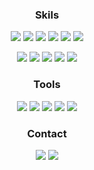<div align=center>

### Skils
<p>
  <img src="https://img.shields.io/badge/Java-007396?style=flat-square&logo=Java&logoColor=white"/>
  <img src="https://img.shields.io/badge/Kotlin-7F52FF?style=flat-square&logo=Kotlin&logoColor=white"/>
  <img src="https://img.shields.io/badge/Spring Boot-6DB33F?style=flat-square&logo=Spring Boot&logoColor=white"/>
  <img src="https://img.shields.io/badge/JUnit5-25A162?style=flat-square&logo=JUnit5&logoColor=white"/>
  <img src="https://img.shields.io/badge/JPA-59666C?style=flat-square&logo=Hibernate&logoColor=white"/>
  <img src="https://img.shields.io/badge/QueryDSL-3394D7?style=flat-square"/>
</p>
<p>
  <img src="https://img.shields.io/badge/MariaDB-003545?style=flat-square&logo=MariaDB&logoColor=white"/>
  <img src="https://img.shields.io/badge/AWS-232F3E?style=flat-square&logo=Amazon AWS&logoColor=white"/>
  <img src="https://img.shields.io/badge/Redis-DC382D?style=flat-square&logo=Redis&logoColor=white"/>
  <img src="https://img.shields.io/badge/RabbitMQ-FF6600?style=flat-square&logo=RabbitMQ&logoColor=white"/>
  <img src="https://img.shields.io/badge/Jenkins-D24939?style=flat-square&logo=Jenkins&logoColor=white"/>
</p>

### Tools
<p>
  <img src="https://img.shields.io/badge/IntelliJ-000000?style=flat-square&logo=IntelliJ IDEA&logoColor=white"/>
  <img src="https://img.shields.io/badge/Maven-C71A36?style=flat-square&logo=Apache Maven&logoColor=white"/>
  <img src="https://img.shields.io/badge/Gradle-02303A?style=flat-square&logo=Gradle&logoColor=white"/>
  <img src="https://img.shields.io/badge/Git-F05032?style=flat-square&logo=Git&logoColor=white"/>
  <img src="https://img.shields.io/badge/Slack-4A154B?style=flat-square&logo=Slack&logoColor=white"/>
</p>

### Contact
<p>
  <a href="https://velog.io/@csh0034"><img src="https://img.shields.io/badge/Velog-11B48A?style=flat&logo=Vimeo&logoColor=white"/></a>
<!--   <a href="https://velog.io/@csh0034" target="_blank"><img src="https://img.shields.io/badge/Blog-DD0B78?style=flat-square&logo=GitHub%20Sponsors&logoColor=white"/></a> -->
  <a href="mailto:csh0034@gmail.com" target="_blank"><img src="https://img.shields.io/badge/Gmail-EA4335?style=flat-square&logo=Gmail&logoColor=white"/></a>
<p>
 
</div>
